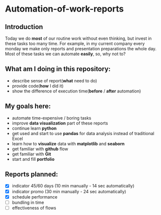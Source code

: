 # Automation-of-work-reports


## Introduction
Today we do __most__ of our routine work without even thinking,
but invest in these tasks too many time.
For example, in my current company every monday we make only reports
and presentation preparations the whole day.
Most of these tasks we can automate __easily__, so, why not to?


## What am I doing in this repository:
* describe sense of report(__what__ need to do)
* provide code(__how__ I did it)
* show the difference of execution time(__before__ / __after__ automation) 


## My goals here:
* automate time-expensive / boring tasks
* improve __data visualization__ part of these reports
* continue learn __python__
* get used and start to use __pandas__ for data analysis instead of
  traditional Excel
* learn how to __visualize__ data with __matplotlib__ and __seaborn__
* get familiar with __github__ flow
* get familiar with __Git__
* start and fill __portfolio__


## Reports planned:
- [X] indicator 45/60 days (10 min manually - 14 sec automatically)
- [X] indicator promo (30 min manually - 24 sec automatically)
- [X] schedule performance
- [ ] bundling in time
- [ ] effectiveness of flows
